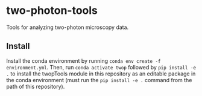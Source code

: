 # two-photon-tools
Tools for analyzing two-photon microscopy data.

## Install
Install the conda environment by running `conda env create -f environment.yml`. Then, run `conda activate twop` followed by `pip install -e .` to install the twopTools module in this repository as an editable package in the conda environment (must run the `pip install -e .` command from the path of this repository).